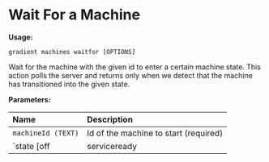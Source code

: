 # Wait For a Machine

**Usage:** 

```text
gradient machines waitfor [OPTIONS]
```

Wait for the machine with the given id to enter a certain machine state. This action polls the server and returns only when we detect that the machine has transitioned into the given state.

**Parameters:**

| Name | Description |
| :--- | :--- |
| `machineId (TEXT)` | Id of the machine to start \(required\) |
| `state [off|serviceready|ready]` | Name of the state to wait for \(required\) |

